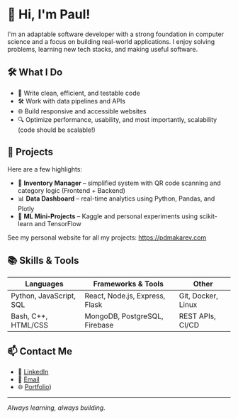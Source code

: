 # 👋 Hi, I'm Paul!

I'm an adaptable software developer with a strong foundation in computer science and a focus on building real-world applications. I enjoy solving problems, learning new tech stacks, and making useful software.

## 🛠️ What I Do

- 🧠 Write clean, efficient, and testable code
- 🛠️ Work with data pipelines and APIs
- 🌐 Build responsive and accessible websites
- 🔍 Optimize performance, usability, and most importantly, scalability (code should be scalable!)

## 🚀 Projects

Here are a few highlights:
- 🔧 **Inventory Manager** – simplified system with QR code scanning and category logic (Frontend + Backend)
- 📊 **Data Dashboard** – real-time analytics using Python, Pandas, and Plotly
- 🧠 **ML Mini-Projects** – Kaggle and personal experiments using scikit-learn and TensorFlow

See my personal website for all my projects: https://pdmakarev.com

## 📚 Skills & Tools

| Languages       | Frameworks & Tools               | Other             |
|-----------------|----------------------------------|--------------------|
| Python, JavaScript, SQL | React, Node.js, Express, Flask | Git, Docker, Linux |
| Bash, C++, HTML/CSS     | MongoDB, PostgreSQL, Firebase  | REST APIs, CI/CD   |

## 📫 Contact Me

- 🔗 [LinkedIn](https://linkedin.com/in/paul-makarevich)
- 📧 [Email](mailto:pdmakarev@gmail.com)
- 🌐 [Portfolio](https://pdmakarev.com))

---

*Always learning, always building.*
